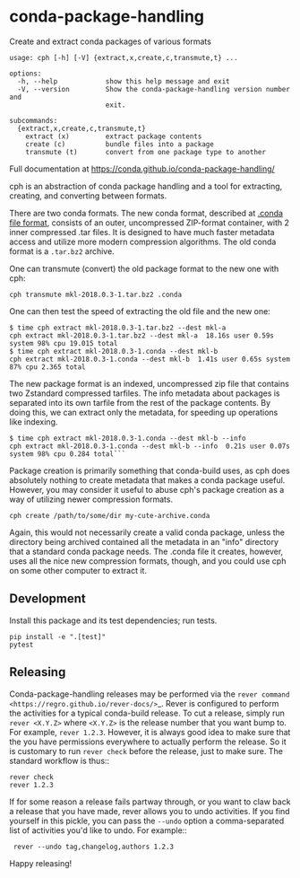 # conda-package-handling
Create and extract conda packages of various formats

```
usage: cph [-h] [-V] {extract,x,create,c,transmute,t} ...

options:
  -h, --help            show this help message and exit
  -V, --version         Show the conda-package-handling version number and
                        exit.

subcommands:
  {extract,x,create,c,transmute,t}
    extract (x)         extract package contents
    create (c)          bundle files into a package
    transmute (t)       convert from one package type to another

```

Full documentation at https://conda.github.io/conda-package-handling/

cph is an abstraction of conda package handling and a tool for extracting,
creating, and converting between formats.

There are two conda formats. The new conda format, described at [.conda file
format](https://docs.conda.io/projects/conda/en/latest/user-guide/concepts/packages.html?highlight=format#conda-file-format),
consists of an outer, uncompressed ZIP-format container, with 2 inner compressed
.tar files. It is designed to have much faster metadata access and utilize more
modern compression algorithms. The old conda format is a `.tar.bz2` archive.

One can transmute (convert) the old package format to the new one with cph:

```
cph transmute mkl-2018.0.3-1.tar.bz2 .conda
```

One can then test the speed of extracting the old file and the new one:

```
$ time cph extract mkl-2018.0.3-1.tar.bz2 --dest mkl-a
cph extract mkl-2018.0.3-1.tar.bz2 --dest mkl-a  18.16s user 0.59s system 98% cpu 19.015 total
$ time cph extract mkl-2018.0.3-1.conda --dest mkl-b
cph extract mkl-2018.0.3-1.conda --dest mkl-b  1.41s user 0.65s system 87% cpu 2.365 total
```

The new package format is an indexed, uncompressed zip file that contains two
Zstandard compressed tarfiles. The info metadata about packages is separated
into its own tarfile from the rest of the package contents. By doing this, we
can extract only the metadata, for speeding up operations like indexing.

```
$ time cph extract mkl-2018.0.3-1.conda --dest mkl-b --info
cph extract mkl-2018.0.3-1.conda --dest mkl-b --info  0.21s user 0.07s system 98% cpu 0.284 total```
```

Package creation is primarily something that conda-build uses, as cph does
absolutely nothing to create metadata that makes a conda package useful.
However, you may consider it useful to abuse cph's package creation as a way of
utilizing newer compression formats.

```
cph create /path/to/some/dir my-cute-archive.conda
```

Again, this would not necessarily create a valid conda package, unless the
directory being archived contained all the metadata in an "info" directory that
a standard conda package needs. The .conda file it creates, however, uses all
the nice new compression formats, though, and you could use cph on some other
computer to extract it.

## Development

Install this package and its test dependencies; run tests.

```
pip install -e ".[test]"
pytest
```

## Releasing

Conda-package-handling releases may be performed via the `rever command
<https://regro.github.io/rever-docs/>`_. Rever is configured to perform the
activities for a typical conda-build release. To cut a release, simply run
``rever <X.Y.Z>`` where ``<X.Y.Z>`` is the release number that you want bump to.
For example, ``rever 1.2.3``.  However, it is always good idea to make sure that
the you have permissions everywhere to actually perform the release.  So it is
customary to run ``rever check`` before the release, just to make sure.  The
standard workflow is thus::

    rever check
    rever 1.2.3

If for some reason a release fails partway through, or you want to claw back a
release that you have made, rever allows you to undo activities. If you find
yourself in this pickle, you can pass the ``--undo`` option a comma-separated
list of activities you'd like to undo.  For example::

     rever --undo tag,changelog,authors 1.2.3

 Happy releasing!
